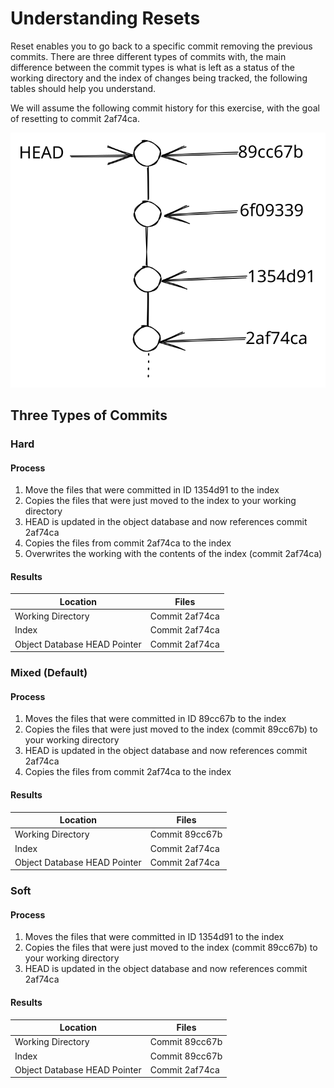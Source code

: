 # Understanding Resets

Reset enables you to go back to a specific commit removing the previous commits.  There are three different types of commits with, the main difference between the commit types is what is left as a status of the working directory and the index of changes being tracked, the following tables should help you understand.

We will assume the following commit history for this exercise, with the goal of resetting to commit 2af74ca.

<img src="../../.gitbook/assets/file.excalidraw (5).svg" alt="" class="gitbook-drawing">



## Three Types of Commits

### Hard

#### Process

1. Move the files that were committed in ID 1354d91 to the index
2. Copies the files that were just moved to the index to your working directory
3. HEAD is updated in the object database and now references commit 2af74ca
4. Copies the files from commit 2af74ca to the index
5. Overwrites the working with  the contents of the index (commit 2af74ca)

#### Results

| Location                     | Files          |
| ---------------------------- | -------------- |
| Working Directory            | Commit 2af74ca |
| Index                        | Commit 2af74ca |
| Object Database HEAD Pointer | Commit 2af74ca |



### Mixed (Default)

#### Process

1. Moves the files that were committed in ID 89cc67b to the index
2. Copies the files that were just moved to the index (commit 89cc67b) to your working directory
3. HEAD is updated in the object database and now references commit 2af74ca
4. Copies the files from commit 2af74ca to the index

#### Results

| Location                     | Files          |
| ---------------------------- | -------------- |
| Working Directory            | Commit 89cc67b |
| Index                        | Commit 2af74ca |
| Object Database HEAD Pointer | Commit 2af74ca |

### Soft

#### Process

1. Moves the files that were committed in ID 1354d91 to the index
2. Copies the files that were just moved to the index (commit 89cc67b) to your working directory
3. HEAD is updated in the object database and now references commit 2af74ca

#### Results

| Location                     | Files          |
| ---------------------------- | -------------- |
| Working Directory            | Commit 89cc67b |
| Index                        | Commit 89cc67b |
| Object Database HEAD Pointer | Commit 2af74ca |
